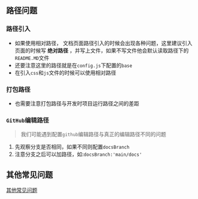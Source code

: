 ## 路径问题

### 路径引入

+ 如果使用相对路径， 文档页面路径引入的时候会出现各种问题，这里建议引入页面的时候写 **绝对路径** ，并写上文件，如果不写文件他会默认读取路径下的`README.MD`文件
+ 还要注意这里的路径就是在`config.js`下配置的`base`
+ 在引入`css`和`js`文件的时候可以使用相对路径

### 打包路径

+ 也需要注意打包路径与开发时项目运行路径之间的差距

### `GitHub`编辑路径

> 我们可能遇到配置`github`编辑路径与真正的编辑路径不同的问题

1. 先观察分支是否相同，如果不同则配置`docsBranch`
2. 注意分支之后可以加路径，如:`docsBranch:'main/docs'`

## 其他常见问题

[其他常见问题](https://blog.csdn.net/weixin_45785873/article/details/107875507)

